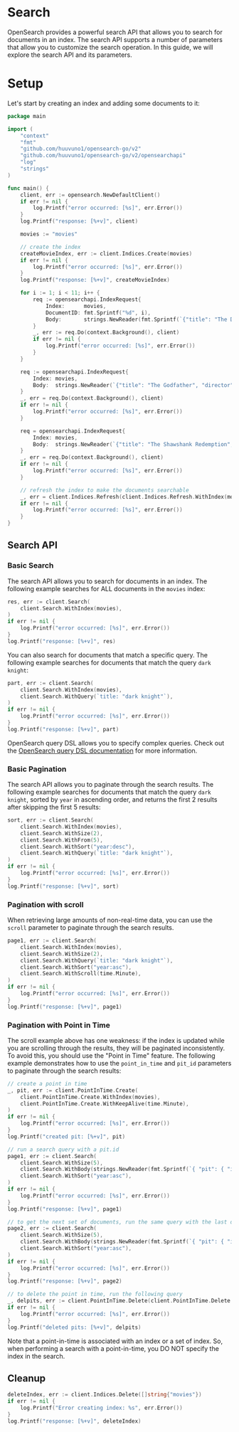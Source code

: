 # Search

OpenSearch provides a powerful search API that allows you to search for documents in an index. The search API supports a number of parameters that allow you to customize the search operation. In this guide, we will explore the search API and its parameters.

# Setup

Let's start by creating an index and adding some documents to it:

```go
package main

import (
    "context"
    "fmt"
    "github.com/huuvuno1/opensearch-go/v2"
    "github.com/huuvuno1/opensearch-go/v2/opensearchapi"
    "log"
    "strings"
)

func main() {
    client, err := opensearch.NewDefaultClient()
    if err != nil {
        log.Printf("error occurred: [%s]", err.Error())
    }
    log.Printf("response: [%+v]", client)

    movies := "movies"

    // create the index
    createMovieIndex, err := client.Indices.Create(movies)
    if err != nil {
        log.Printf("error occurred: [%s]", err.Error())
    }
    log.Printf("response: [%+v]", createMovieIndex)

    for i := 1; i < 11; i++ {
        req := opensearchapi.IndexRequest{
            Index:      movies,
            DocumentID: fmt.Sprintf("%d", i),
            Body:       strings.NewReader(fmt.Sprintf(`{"title": "The Dark Knight %d", "director": "Christopher Nolan", "year": %d}`, i, 2008+i)),
        }
        _, err := req.Do(context.Background(), client)
        if err != nil {
            log.Printf("error occurred: [%s]", err.Error())
        }
    }

    req := opensearchapi.IndexRequest{
        Index: movies,
        Body:  strings.NewReader(`{"title": "The Godfather", "director": "Francis Ford Coppola", "year": 1972}`),
    }
    _, err = req.Do(context.Background(), client)
    if err != nil {
        log.Printf("error occurred: [%s]", err.Error())
    }

    req = opensearchapi.IndexRequest{
        Index: movies,
        Body:  strings.NewReader(`{"title": "The Shawshank Redemption", "director": "Frank Darabont", "year": 1994}`),
    }
    _, err = req.Do(context.Background(), client)
    if err != nil {
        log.Printf("error occurred: [%s]", err.Error())
    }

    // refresh the index to make the documents searchable
    _, err = client.Indices.Refresh(client.Indices.Refresh.WithIndex(movies))
    if err != nil {
        log.Printf("error occurred: [%s]", err.Error())
    }
}
```

## Search API

### Basic Search

The search API allows you to search for documents in an index. The following example searches for ALL documents in the `movies` index:

```go
res, err := client.Search(
    client.Search.WithIndex(movies),
)
if err != nil {
    log.Printf("error occurred: [%s]", err.Error())
}
log.Printf("response: [%+v]", res)
```

You can also search for documents that match a specific query. The following example searches for documents that match the query `dark knight`:

```go
part, err := client.Search(
    client.Search.WithIndex(movies),
    client.Search.WithQuery(`title: "dark knight"`),
)
if err != nil {
    log.Printf("error occurred: [%s]", err.Error())
}
log.Printf("response: [%+v]", part)
```

OpenSearch query DSL allows you to specify complex queries. Check out the [OpenSearch query DSL documentation](https://opensearch.org/docs/latest/query-dsl/) for more information.

### Basic Pagination

The search API allows you to paginate through the search results. The following example searches for documents that match the query `dark knight`, sorted by `year` in ascending order, and returns the first 2 results after skipping the first 5 results:

```go
sort, err := client.Search(
    client.Search.WithIndex(movies),
    client.Search.WithSize(2),
    client.Search.WithFrom(5),
    client.Search.WithSort("year:desc"),
    client.Search.WithQuery(`title: "dark knight"`),
)
if err != nil {
    log.Printf("error occurred: [%s]", err.Error())
}
log.Printf("response: [%+v]", sort)
```

### Pagination with scroll

When retrieving large amounts of non-real-time data, you can use the `scroll` parameter to paginate through the search results.

```go
page1, err := client.Search(
    client.Search.WithIndex(movies),
    client.Search.WithSize(2),
    client.Search.WithQuery(`title: "dark knight"`),
    client.Search.WithSort("year:asc"),
    client.Search.WithScroll(time.Minute),
)
if err != nil {
    log.Printf("error occurred: [%s]", err.Error())
}
log.Printf("response: [%+v]", page1)
```

### Pagination with Point in Time

The scroll example above has one weakness: if the index is updated while you are scrolling through the results, they will be paginated inconsistently. To avoid this, you should use the "Point in Time" feature. The following example demonstrates how to use the `point_in_time` and `pit_id` parameters to paginate through the search results:

```go
// create a point in time
_, pit, err := client.PointInTime.Create(
    client.PointInTime.Create.WithIndex(movies),
    client.PointInTime.Create.WithKeepAlive(time.Minute),
)
if err != nil {
    log.Printf("error occurred: [%s]", err.Error())
}
log.Printf("created pit: [%+v]", pit)

// run a search query with a pit.id
page1, err := client.Search(
    client.Search.WithSize(5),
    client.Search.WithBody(strings.NewReader(fmt.Sprintf(`{ "pit": { "id": "%s", "keep_alive": "1m" } }`, pit.PitID))),
    client.Search.WithSort("year:asc"),
)
if err != nil {
    log.Printf("error occurred: [%s]", err.Error())
}
log.Printf("response: [%+v]", page1)

// to get the next set of documents, run the same query with the last document’s sort values as the search_after parameter, keeping the same sort and pit.id.
page2, err := client.Search(
    client.Search.WithSize(5),
    client.Search.WithBody(strings.NewReader(fmt.Sprintf(`{ "pit": { "id": "%s", "keep_alive": "1m" }, "search_after": [ "1994" ] }`, pit.PitID))),
    client.Search.WithSort("year:asc"),
)
if err != nil {
    log.Printf("error occurred: [%s]", err.Error())
}
log.Printf("response: [%+v]", page2)

// to delete the point in time, run the following query
_, delpits, err := client.PointInTime.Delete(client.PointInTime.Delete.WithPitID(pit.PitID))
if err != nil {
    log.Printf("error occurred: [%s]", err.Error())
}
log.Printf("deleted pits: [%+v]", delpits)
```

Note that a point-in-time is associated with an index or a set of index. So, when performing a search with a point-in-time, you DO NOT specify the index in the search.

## Cleanup

```go
deleteIndex, err := client.Indices.Delete([]string{"movies"})
if err != nil {
    log.Printf("Error creating index: %s", err.Error())
}
log.Printf("response: [%+v]", deleteIndex)
```
